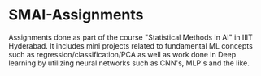 # SMAI-Assignments
Assignments done as part of the course  "Statistical Methods in AI" in IIIT Hyderabad. It includes mini projects related to fundamental ML concepts such as regression/classification/PCA as well as work done in Deep learning by utilizing neural networks such as CNN's, MLP's and the like.
